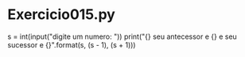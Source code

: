 # Exercicio015.py

s = int(input("digite um numero: "))
print("{} seu antecessor e {} e seu sucessor e {}".format(s, (s - 1), (s + 1)))
